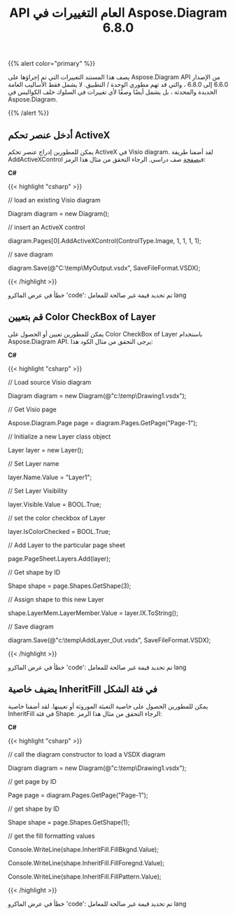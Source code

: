 ﻿---
title: API العام التغييرات في Aspose.Diagram 6.8.0
type: docs
weight: 10
url: /ar/net/public-api-changes-in-aspose-diagram-6-8-0/
---
{{% alert color="primary" %}} 

يصف هذا المستند التغييرات التي تم إجراؤها على Aspose.Diagram API من الإصدار 6.6.0 إلى 6.8.0 ، والتي قد تهم مطوري الوحدة / التطبيق. لا يشمل فقط الأساليب العامة الجديدة والمحدثة ، بل يشمل أيضًا وصفًا لأي تغييرات في السلوك خلف الكواليس في Aspose.Diagram.

{{% /alert %}} 
## **أدخل عنصر تحكم ActiveX**
يمكن للمطورين إدراج عنصر تحكم ActiveX في Visio diagram. لقد أضفنا طريقة AddActiveXControl في[صفحة](http://www.aspose.com/api/net/diagram/aspose.diagram/page) صف دراسي. الرجاء التحقق من مثال هذا الرمز:

**C#**

{{< highlight "csharp" >}}

 // load an existing Visio diagram

Diagram diagram = new Diagram();

// insert an ActiveX control

diagram.Pages[0].AddActiveXControl(ControlType.Image, 1, 1, 1, 1);

// save diagram

diagram.Save(@"C:\temp\MyOutput.vsdx", SaveFileFormat.VSDX);

{{< /highlight >}}

خطأ في عرض الماكرو 'code': تم تحديد قيمة غير صالحة للمعامل lang
## **قم بتعيين Color CheckBox of Layer**
يمكن للمطورين تعيين أو الحصول على Color CheckBox of Layer باستخدام Aspose.Diagram API. يرجى التحقق من مثال الكود هذا:

**C#**

{{< highlight "csharp" >}}

 // Load source Visio diagram

Diagram diagram = new Diagram(@"c:\temp\Drawing1.vsdx");

// Get Visio page

Aspose.Diagram.Page page = diagram.Pages.GetPage("Page-1");

// Initialize a new Layer class object

Layer layer = new Layer();

// Set Layer name

layer.Name.Value = "Layer1";

// Set Layer Visibility

layer.Visible.Value = BOOL.True;

// set the color checkbox of Layer

layer.IsColorChecked = BOOL.True;

// Add Layer to the particular page sheet

page.PageSheet.Layers.Add(layer);

// Get shape by ID

Shape shape = page.Shapes.GetShape(3);

// Assign shape to this new Layer

shape.LayerMem.LayerMember.Value = layer.IX.ToString();

// Save diagram

diagram.Save(@"c:\temp\AddLayer_Out.vsdx", SaveFileFormat.VSDX);

{{< /highlight >}}

خطأ في عرض الماكرو 'code': تم تحديد قيمة غير صالحة للمعامل lang
## **يضيف خاصية InheritFill في فئة الشكل**
يمكن للمطورين الحصول على خاصية التعبئة الموروثة أو تعيينها. لقد أضفنا خاصية InheritFill في فئة Shape. الرجاء التحقق من مثال هذا الرمز:

**C#**

{{< highlight "csharp" >}}

 // call the diagram constructor to load a VSDX diagram

Diagram diagram = new Diagram(@"c:\temp\Drawing1.vsdx");

// get page by ID

Page page = diagram.Pages.GetPage("Page-1");

// get shape by ID

Shape shape = page.Shapes.GetShape(1);

// get the fill formatting values

Console.WriteLine(shape.InheritFill.FillBkgnd.Value);

Console.WriteLine(shape.InheritFill.FillForegnd.Value);

Console.WriteLine(shape.InheritFill.FillPattern.Value);

{{< /highlight >}}

خطأ في عرض الماكرو 'code': تم تحديد قيمة غير صالحة للمعامل lang
